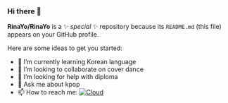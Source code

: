 ### Hi there 👋


**RinaYo/RinaYo** is a ✨ _special_ ✨ repository because its `README.md` (this file) appears on your GitHub profile.

Here are some ideas to get you started:

- 🌱 I’m currently learning Korean language
- 👯 I’m looking to collaborate on cover dance
- 🤔 I’m looking for help with diploma
- 💬 Ask me about kpop
- 📫 How to reach me: [![Cloud](https://img.shields.io/badge/Telegram-ffffff?style=for-the-badge&logo=telegram)](https://t.me/cherry_gum)


